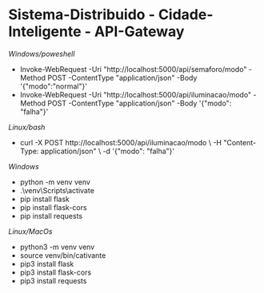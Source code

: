 # Sistema-Distribuido - Cidade-Inteligente - API-Gateway
*Windows/poweshell*
- Invoke-WebRequest -Uri "http://localhost:5000/api/semaforo/modo" -Method POST -ContentType "application/json" -Body '{"modo":"normal"}'
- Invoke-WebRequest -Uri "http://localhost:5000/api/iluminacao/modo" -Method POST -ContentType "application/json" -Body '{"modo": "falha"}'

*Linux/bash*
- curl -X POST http://localhost:5000/api/iluminacao/modo \\
-H "Content-Type: application/json" \\
-d '{"modo": "falha"}'

*Windows*
- python -m venv venv
- .\venv\Scripts\activate
- pip install flask
- pip install flask-cors
- pip install requests 

*Linux/MacOs*
- python3 -m venv venv
- source venv/bin/cativante
- pip3 install flask
- pip3 install flask-cors
- pip3 install requests